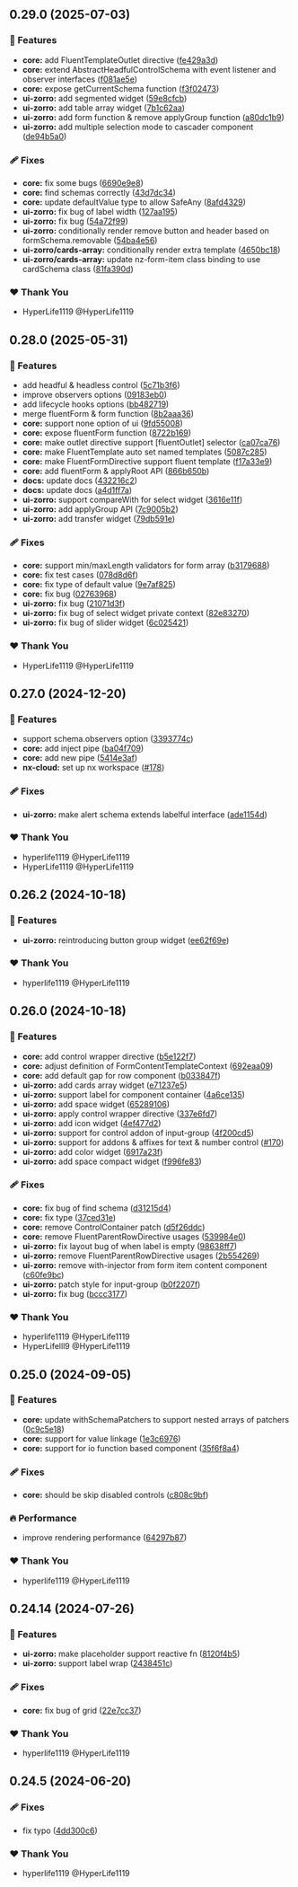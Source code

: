 ## 0.29.0 (2025-07-03)

### 🚀 Features

- **core:** add FluentTemplateOutlet directive ([fe429a3d](https://github.com/fluent-form/fluent-form/commit/fe429a3d))
- **core:** extend AbstractHeadfulControlSchema with event listener and observer interfaces ([f081ae5e](https://github.com/fluent-form/fluent-form/commit/f081ae5e))
- **core:** expose getCurrentSchema function ([f3f02473](https://github.com/fluent-form/fluent-form/commit/f3f02473))
- **ui-zorro:** add segmented widget ([59e8cfcb](https://github.com/fluent-form/fluent-form/commit/59e8cfcb))
- **ui-zorro:** add table array widget ([7b1c62aa](https://github.com/fluent-form/fluent-form/commit/7b1c62aa))
- **ui-zorro:** add form function & remove applyGroup function ([a80dc1b9](https://github.com/fluent-form/fluent-form/commit/a80dc1b9))
- **ui-zorro:** add multiple selection mode to cascader component ([de94b5a0](https://github.com/fluent-form/fluent-form/commit/de94b5a0))

### 🩹 Fixes

- **core:** fix some bugs ([6690e9e8](https://github.com/fluent-form/fluent-form/commit/6690e9e8))
- **core:** find schemas correctly ([43d7dc34](https://github.com/fluent-form/fluent-form/commit/43d7dc34))
- **core:** update defaultValue type to allow SafeAny ([8afd4329](https://github.com/fluent-form/fluent-form/commit/8afd4329))
- **ui-zorro:** fix bug of label width ([127aa195](https://github.com/fluent-form/fluent-form/commit/127aa195))
- **ui-zorro:** fix bug ([54a72f99](https://github.com/fluent-form/fluent-form/commit/54a72f99))
- **ui-zorro:** conditionally render remove button and header based on formSchema.removable ([54ba4e56](https://github.com/fluent-form/fluent-form/commit/54ba4e56))
- **ui-zorro/cards-array:** conditionally render extra template ([4650bc18](https://github.com/fluent-form/fluent-form/commit/4650bc18))
- **ui-zorro/cards-array:** update nz-form-item class binding to use cardSchema class ([81fa390d](https://github.com/fluent-form/fluent-form/commit/81fa390d))

### ❤️ Thank You

- HyperLife1119 @HyperLife1119

## 0.28.0 (2025-05-31)

### 🚀 Features

- add headful & headless control ([5c71b3f6](https://github.com/fluent-form/fluent-form/commit/5c71b3f6))
- improve observers options ([09183eb0](https://github.com/fluent-form/fluent-form/commit/09183eb0))
- add lifecycle hooks options ([bb482719](https://github.com/fluent-form/fluent-form/commit/bb482719))
- merge fluentForm & form function ([8b2aaa36](https://github.com/fluent-form/fluent-form/commit/8b2aaa36))
- **core:** support none option of ui ([9fd55008](https://github.com/fluent-form/fluent-form/commit/9fd55008))
- **core:** expose fluentForm function ([8722b169](https://github.com/fluent-form/fluent-form/commit/8722b169))
- **core:** make outlet directive support [fluentOutlet] selector ([ca07ca76](https://github.com/fluent-form/fluent-form/commit/ca07ca76))
- **core:** make FluentTemplate auto set named templates ([5087c285](https://github.com/fluent-form/fluent-form/commit/5087c285))
- **core:** make FluentFormDirective support fluent template ([f17a33e9](https://github.com/fluent-form/fluent-form/commit/f17a33e9))
- **core:** add fluentForm & applyRoot API ([866b650b](https://github.com/fluent-form/fluent-form/commit/866b650b))
- **docs:** update docs ([432216c2](https://github.com/fluent-form/fluent-form/commit/432216c2))
- **docs:** update docs ([a4d1ff7a](https://github.com/fluent-form/fluent-form/commit/a4d1ff7a))
- **ui-zorro:** support compareWith for select widget ([3616e11f](https://github.com/fluent-form/fluent-form/commit/3616e11f))
- **ui-zorro:** add applyGroup API ([7c9005b2](https://github.com/fluent-form/fluent-form/commit/7c9005b2))
- **ui-zorro:** add transfer widget ([79db591e](https://github.com/fluent-form/fluent-form/commit/79db591e))

### 🩹 Fixes

- **core:** support min/maxLength validators for form array ([b3179688](https://github.com/fluent-form/fluent-form/commit/b3179688))
- **core:** fix test cases ([078d8d6f](https://github.com/fluent-form/fluent-form/commit/078d8d6f))
- **core:** fix type of default value ([9e7af825](https://github.com/fluent-form/fluent-form/commit/9e7af825))
- **core:** fix bug ([02763968](https://github.com/fluent-form/fluent-form/commit/02763968))
- **ui-zorro:** fix bug ([21071d3f](https://github.com/fluent-form/fluent-form/commit/21071d3f))
- **ui-zorro:** fix bug of select widget private context ([82e83270](https://github.com/fluent-form/fluent-form/commit/82e83270))
- **ui-zorro:** fix bug of slider widget ([6c025421](https://github.com/fluent-form/fluent-form/commit/6c025421))

### ❤️ Thank You

- HyperLife1119 @HyperLife1119

## 0.27.0 (2024-12-20)

### 🚀 Features

- support schema.observers option ([3393774c](https://github.com/fluent-form/fluent-form/commit/3393774c))
- **core:** add inject pipe ([ba04f709](https://github.com/fluent-form/fluent-form/commit/ba04f709))
- **core:** add new pipe ([5414e3af](https://github.com/fluent-form/fluent-form/commit/5414e3af))
- **nx-cloud:** set up nx workspace ([#178](https://github.com/fluent-form/fluent-form/pull/178))

### 🩹 Fixes

- **ui-zorro:** make alert schema extends labelful interface ([ade1154d](https://github.com/fluent-form/fluent-form/commit/ade1154d))

### ❤️ Thank You

- hyperlife1119 @HyperLife1119
- HyperLife1119 @HyperLife1119

## 0.26.2 (2024-10-18)


### 🚀 Features

- **ui-zorro:** reintroducing button group widget ([ee62f69e](https://github.com/fluent-form/fluent-form/commit/ee62f69e))

### ❤️  Thank You

- hyperlife1119 @HyperLife1119

## 0.26.0 (2024-10-18)


### 🚀 Features

- **core:** add control wrapper directive ([b5e122f7](https://github.com/fluent-form/fluent-form/commit/b5e122f7))
- **core:** adjust definition of FormContentTemplateContext ([692eaa09](https://github.com/fluent-form/fluent-form/commit/692eaa09))
- **core:** add default gap for row component ([b033847f](https://github.com/fluent-form/fluent-form/commit/b033847f))
- **ui-zorro:** add cards array widget ([e71237e5](https://github.com/fluent-form/fluent-form/commit/e71237e5))
- **ui-zorro:** support label for component container ([4a6ce135](https://github.com/fluent-form/fluent-form/commit/4a6ce135))
- **ui-zorro:** add space widget ([65289106](https://github.com/fluent-form/fluent-form/commit/65289106))
- **ui-zorro:** apply control wrapper directive ([337e6fd7](https://github.com/fluent-form/fluent-form/commit/337e6fd7))
- **ui-zorro:** add icon widget ([4ef477d2](https://github.com/fluent-form/fluent-form/commit/4ef477d2))
- **ui-zorro:** support for control addon of input-group ([4f200cd5](https://github.com/fluent-form/fluent-form/commit/4f200cd5))
- **ui-zorro:** support for addons & affixes for text & number control ([#170](https://github.com/fluent-form/fluent-form/pull/170))
- **ui-zorro:** add color widget ([6917a23f](https://github.com/fluent-form/fluent-form/commit/6917a23f))
- **ui-zorro:** add space compact widget ([f996fe83](https://github.com/fluent-form/fluent-form/commit/f996fe83))

### 🩹 Fixes

- **core:** fix bug of find schema ([d31215d4](https://github.com/fluent-form/fluent-form/commit/d31215d4))
- **core:** fix type ([37ced31e](https://github.com/fluent-form/fluent-form/commit/37ced31e))
- **core:** remove ControlContainer patch ([d5f26ddc](https://github.com/fluent-form/fluent-form/commit/d5f26ddc))
- **core:** remove FluentParentRowDirective usages ([539984e0](https://github.com/fluent-form/fluent-form/commit/539984e0))
- **ui-zorro:** fix layout bug of when label is empty ([98638ff7](https://github.com/fluent-form/fluent-form/commit/98638ff7))
- **ui-zorro:** remove FluentParentRowDirective usages ([2b554269](https://github.com/fluent-form/fluent-form/commit/2b554269))
- **ui-zorro:** remove with-injector from form item content component ([c60fe9bc](https://github.com/fluent-form/fluent-form/commit/c60fe9bc))
- **ui-zorro:** patch style for input-group ([b0f2207f](https://github.com/fluent-form/fluent-form/commit/b0f2207f))
- **ui-zorro:** fix bug ([bccc3177](https://github.com/fluent-form/fluent-form/commit/bccc3177))

### ❤️  Thank You

- hyperlife1119 @HyperLife1119
- HyperLifelll9 @HyperLife1119

## 0.25.0 (2024-09-05)


### 🚀 Features

- **core:** update withSchemaPatchers to support nested arrays of patchers ([0c9c5e18](https://github.com/fluent-form/fluent-form/commit/0c9c5e18))
- **core:** support for value linkage ([1e3c6976](https://github.com/fluent-form/fluent-form/commit/1e3c6976))
- **core:** support for io function based component ([35f6f8a4](https://github.com/fluent-form/fluent-form/commit/35f6f8a4))

### 🩹 Fixes

- **core:** should be skip disabled controls ([c808c9bf](https://github.com/fluent-form/fluent-form/commit/c808c9bf))

### 🔥 Performance

- improve rendering performance ([64297b87](https://github.com/fluent-form/fluent-form/commit/64297b87))

### ❤️  Thank You

- hyperlife1119 @HyperLife1119

## 0.24.14 (2024-07-26)


### 🚀 Features

- **ui-zorro:** make placeholder support reactive fn ([8120f4b5](https://github.com/fluent-form/fluent-form/commit/8120f4b5))
- **ui-zorro:** support label wrap ([2438451c](https://github.com/fluent-form/fluent-form/commit/2438451c))

### 🩹 Fixes

- **core:** fix bug of grid ([22e7cc37](https://github.com/fluent-form/fluent-form/commit/22e7cc37))

### ❤️  Thank You

- hyperlife1119 @HyperLife1119

## 0.24.5 (2024-06-20)


### 🩹 Fixes

- fix typo ([4dd300c6](https://github.com/fluent-form/fluent-form/commit/4dd300c6))

### ❤️  Thank You

- hyperlife1119 @HyperLife1119
